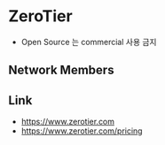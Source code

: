 # ZeroTier
* Open Source 는 commercial 사용 금지

## Network Members

## Link
* https://www.zerotier.com
* https://www.zerotier.com/pricing
